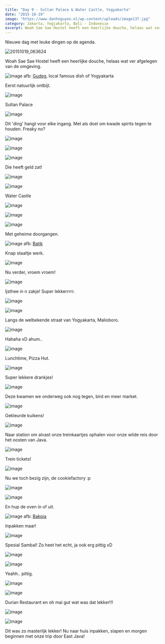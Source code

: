 ```yaml
---
title: "Day 9 - Sultan Palace & Water Castle, Yogyakarta"
date: "2015-10-19"
image: "https://www.danhnguyen.nl/wp-content/uploads/image137.jpg"
category: Jakarta, Yogjakarta, Bali - Indonesie
excerpt: Woah Sae Sae Hostel heeft een heerlijke douche, helaas wat ver afgelegen van de omgeving...
---
```


Nieuwe dag met leuke dingen op de agenda.

![20151019_063624](https://www.danhnguyen.nl/wp-content/uploads//20151019_063624-1024x576.jpg)

Woah Sae Sae Hostel heeft een heerlijke douche, helaas wat ver afgelegen van de omgeving.

![image](https://www.danhnguyen.nl/wp-content/uploads//image161-1024x576.jpg) afb: [Gudeg](https://en.m.wikipedia.org/wiki/Gudeg), local famous dish of Yogyakarta

Eerst natuurlijk ontbijt.

![image](https://www.danhnguyen.nl/wp-content/uploads//image119-1024x576.jpg)

Sultan Palace

![image](https://www.danhnguyen.nl/wp-content/uploads//image120-1024x576.jpg)

Dit 'ding' hangt voor elke ingang. Met als doel om kwade spirits tegen te houden. Freaky no?

![image](https://www.danhnguyen.nl/wp-content/uploads//image121-e1445261594172-1024x1820.jpg)

![image](https://www.danhnguyen.nl/wp-content/uploads//image124-1024x576.jpg)

![image](https://www.danhnguyen.nl/wp-content/uploads//image125-1024x576.jpg)

Die heeft geld zat!

![image](https://www.danhnguyen.nl/wp-content/uploads//image127-1024x576.jpg)

![image](https://www.danhnguyen.nl/wp-content/uploads//image129-1024x576.jpg)

Water Castle

![image](https://www.danhnguyen.nl/wp-content/uploads//image165-1024x576.jpg)

![image](https://www.danhnguyen.nl/wp-content/uploads//image163-1024x576.jpg)

![image](https://www.danhnguyen.nl/wp-content/uploads//image136-1024x576.jpg)

Met geheime doorgangen.

![image](https://www.danhnguyen.nl/wp-content/uploads//image135-1024x576.jpg) afb: [Batik](https://en.m.wikipedia.org/wiki/Batik)

Knap staaltje werk.

![image](https://www.danhnguyen.nl/wp-content/uploads//image137-1024x576.jpg)

Nu verder, vroem vroem!

![image](https://www.danhnguyen.nl/wp-content/uploads//image138-1024x576.jpg)

Ijsthee in n zakje! Super lekkerrrrr.

![image](https://www.danhnguyen.nl/wp-content/uploads//image145-1024x576.jpg)

![image](https://www.danhnguyen.nl/wp-content/uploads//image146-1024x576.jpg)

Langs de welbekende straat van Yogyakarta, Malioboro.

![image](https://www.danhnguyen.nl/wp-content/uploads//image144-1024x576.jpg)

Hahaha xD ahum..

![image](https://www.danhnguyen.nl/wp-content/uploads//image143-1024x576.jpg)

Lunchtime, Pizza Hut.

![image](https://www.danhnguyen.nl/wp-content/uploads//image157-1024x576.jpg)

Super lekkere drankjes!

![image](https://www.danhnguyen.nl/wp-content/uploads//image141-1024x576.jpg)

Deze kwamen we onderweg ook nog tegen, bird en meer market.

![image](https://www.danhnguyen.nl/wp-content/uploads//image140-1024x576.jpg)

Gekleurde kuikens!

![image](https://www.danhnguyen.nl/wp-content/uploads//image147-1024x576.jpg)

Naar station om alvast onze treinkaartjes ophalen voor onze wilde reis door het oosten van Java.

![image](https://www.danhnguyen.nl/wp-content/uploads//image148-1024x576.jpg)

Trein tickets!

![image](https://www.danhnguyen.nl/wp-content/uploads//image149-1024x576.jpg)

Nu we toch bezig zijn, de cookiefactory :p

![image](https://www.danhnguyen.nl/wp-content/uploads//image150-1024x576.jpg)

![image](https://www.danhnguyen.nl/wp-content/uploads//image151-1024x576.jpg)

En hup de oven in of uit.

![image](https://www.danhnguyen.nl/wp-content/uploads//image152-1024x576.jpg) afb: [Bakpia](https://en.m.wikipedia.org/wiki/Bakpia_Pathok)

Inpakken maar!

![image](https://www.danhnguyen.nl/wp-content/uploads//image153-1024x576.jpg)

Spesial Sambal! Zo heet het echt, ja ook erg pittig xD

![image](https://www.danhnguyen.nl/wp-content/uploads//image154-1024x576.jpg)

![image](https://www.danhnguyen.nl/wp-content/uploads//image155-1024x576.jpg)

Yeahh.. pittig.

![image](https://www.danhnguyen.nl/wp-content/uploads//image156-1024x576.jpg)

![image](https://www.danhnguyen.nl/wp-content/uploads//image158-1024x576.jpg)

Durian Restaurant en oh mai gut wat was dat lekker!!!

![image](https://www.danhnguyen.nl/wp-content/uploads//image159-1024x576.jpg)

![image](https://www.danhnguyen.nl/wp-content/uploads//image160-1024x576.jpg)

Dit was zo masterlijk lekker!
Nu naar huis inpakken, slapen en morgen beginnen met onze trip door East Java!
